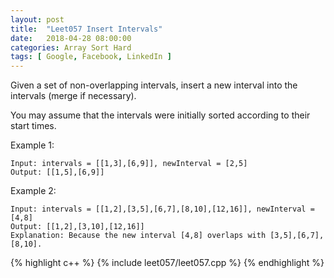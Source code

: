 ```yaml
---
layout: post
title:  "Leet057 Insert Intervals"
date:   2018-04-28 08:00:00
categories: Array Sort Hard
tags: [ Google, Facebook, LinkedIn ]
---
```


Given a set of non-overlapping intervals, insert a new interval into the intervals (merge if necessary).

You may assume that the intervals were initially sorted according to their start times.

Example 1:
```
Input: intervals = [[1,3],[6,9]], newInterval = [2,5]
Output: [[1,5],[6,9]]
```
Example 2:
```
Input: intervals = [[1,2],[3,5],[6,7],[8,10],[12,16]], newInterval = [4,8]
Output: [[1,2],[3,10],[12,16]]
Explanation: Because the new interval [4,8] overlaps with [3,5],[6,7],[8,10].
```

{% highlight c++ %}
{% include leet057/leet057.cpp %}
{% endhighlight %}
